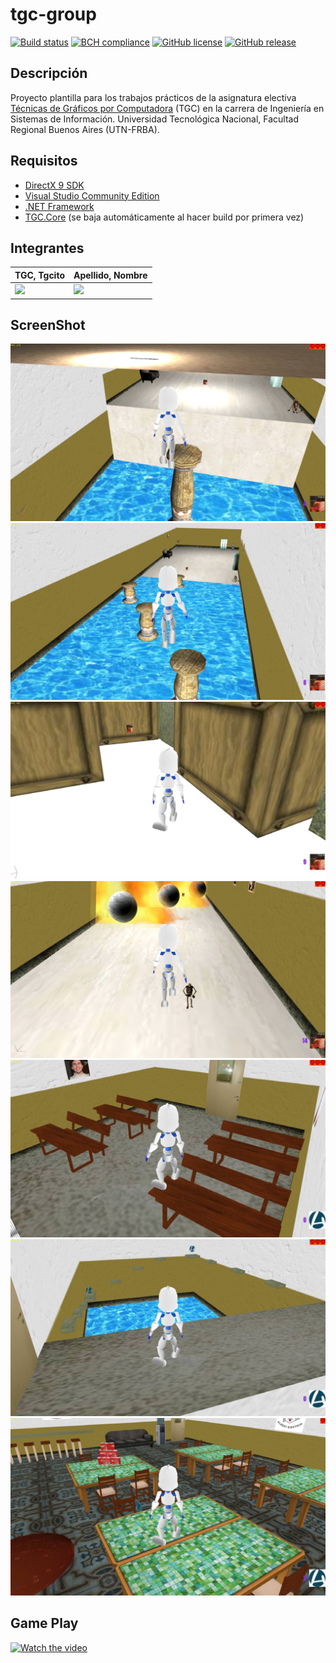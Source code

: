 # tgc-group
[![Build status](https://ci.appveyor.com/api/projects/status/uvyboubq91uhwf3v?svg=true)](https://ci.appveyor.com/project/rejurime/tgc-group)
[![BCH compliance](https://bettercodehub.com/edge/badge/tgc-utn/tgc-group?branch=master)](https://bettercodehub.com/)
[![GitHub license](https://img.shields.io/github/license/tgc-utn/tgc-group.svg)](https://github.com/tgc-utn/tgc-group/blob/master/LICENSE)
[![GitHub release](https://img.shields.io/github/release/tgc-utn/tgc-group.svg)](https://github.com/tgc-utn/tgc-group/releases)

## Descripción
Proyecto plantilla para los trabajos prácticos de la asignatura electiva [Técnicas de Gráficos por Computadora](http://tgc-utn.github.io/) (TGC) en la carrera de Ingeniería en Sistemas de Información. Universidad Tecnológica Nacional, Facultad Regional Buenos Aires (UTN-FRBA).

## Requisitos
* [DirectX 9 SDK](http://www.microsoft.com/en-us/download/details.aspx?displaylang=en&id=6812)
* [Visual Studio Community Edition](https://www.visualstudio.com/vs/community)
* [.NET Framework](https://www.microsoft.com/net/download/Windows/run)
* [TGC.Core](https://www.nuget.org/packages/TGC.Core/) (se baja automáticamente al hacer build por primera vez)

## Integrantes ##
TGC, Tgcito  |  Apellido, Nombre
------------ | -------------
<img src="https://github.com/tgc-utn/tgc-utn.github.io/blob/master/images/robotgc.png" height="500"> | <img src="https://github.com/tgc-utn/tgc-utn.github.io/blob/master/images/trofeotp.png" height="500">

## ScreenShot ##
![screenshot1](https://github.com/IvanArnaudo/2018_2C_3572_ESTACION_DE_PODER/blob/master/TGC.Group/Media/capturas/screen1.jpg)
![screenshot2](https://github.com/IvanArnaudo/2018_2C_3572_ESTACION_DE_PODER/blob/master/TGC.Group/Media/capturas/screen2.jpg)
![screenshot3](https://github.com/IvanArnaudo/2018_2C_3572_ESTACION_DE_PODER/blob/master/TGC.Group/Media/capturas/screen3.jpg)
![screenshot4](https://github.com/IvanArnaudo/2018_2C_3572_ESTACION_DE_PODER/blob/master/TGC.Group/Media/capturas/screen4.jpg)
![screenshot5](https://github.com/IvanArnaudo/2018_2C_3572_ESTACION_DE_PODER/blob/master/TGC.Group/Media/capturas/screen5.jpg)
![screenshot6](https://github.com/IvanArnaudo/2018_2C_3572_ESTACION_DE_PODER/blob/master/TGC.Group/Media/capturas/screen6.jpg)
![screenshot7](https://github.com/IvanArnaudo/2018_2C_3572_ESTACION_DE_PODER/blob/master/TGC.Group/Media/capturas/screen7.jpg)

## Game Play ##
[![Watch the video](http://i3.ytimg.com/vi/kqNqJ5uxf-M/hqdefault.jpg)](https://www.youtube.com/watch?v=kqNqJ5uxf-M)
